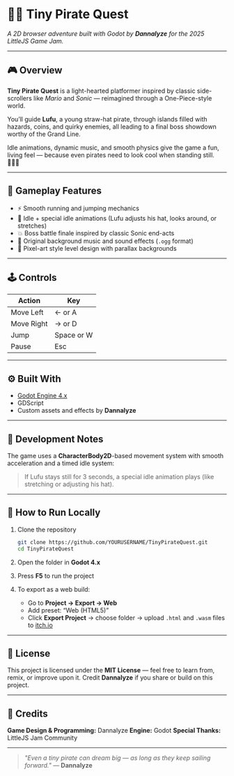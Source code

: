 # 🏴‍☠️ Tiny Pirate Quest

*A 2D browser adventure built with Godot by **Dannalyze** for the 2025 LittleJS Game Jam.*

---

## 🎮 Overview

**Tiny Pirate Quest** is a light-hearted platformer inspired by classic side-scrollers like *Mario* and *Sonic* — reimagined through a One-Piece-style world.

You’ll guide **Lufu**, a young straw-hat pirate, through islands filled with hazards, coins, and quirky enemies, all leading to a final boss showdown worthy of the Grand Line.

Idle animations, dynamic music, and smooth physics give the game a fun, living feel — because even pirates need to look cool when standing still. 🏴‍☠️✨

---

## 🧩 Gameplay Features

* ⚡ Smooth running and jumping mechanics
* 🎩 Idle + special idle animations (Lufu adjusts his hat, looks around, or stretches)
* 💥 Boss battle finale inspired by classic Sonic end-acts
* 🎵 Original background music and sound effects (`.ogg` format)
* 🌅 Pixel-art style level design with parallax backgrounds

---

## 🕹️ Controls

| Action     | Key        |
| ---------- | ---------- |
| Move Left  | ← or A     |
| Move Right | → or D     |
| Jump       | Space or W |
| Pause      | Esc        |

---

## ⚙️ Built With

* [Godot Engine 4.x](https://godotengine.org/)
* GDScript
* Custom assets and effects by **Dannalyze**

---

## 🧠 Development Notes

The game uses a **CharacterBody2D**-based movement system with smooth acceleration and a timed idle system:

> If Lufu stays still for 3 seconds, a special idle animation plays (like stretching or adjusting his hat).

---

## 🚀 How to Run Locally

1. Clone the repository

   ```bash
   git clone https://github.com/YOURUSERNAME/TinyPirateQuest.git
   cd TinyPirateQuest
   ```
2. Open the folder in **Godot 4.x**
3. Press **F5** to run the project
4. To export as a web build:

   * Go to **Project → Export → Web**
   * Add preset: “Web (HTML5)”
   * Click **Export Project** → choose folder → upload `.html` and `.wasm` files to [itch.io](https://itch.io)

---

## 📜 License

This project is licensed under the **MIT License** — feel free to learn from, remix, or improve upon it.
Credit **Dannalyze** if you share or build on this project.

---

## 💬 Credits

**Game Design & Programming:** Dannalyze
**Engine:** Godot
**Special Thanks:** LittleJS Jam Community

---

> *"Even a tiny pirate can dream big — as long as they keep sailing forward."*
> — **Dannalyze**
